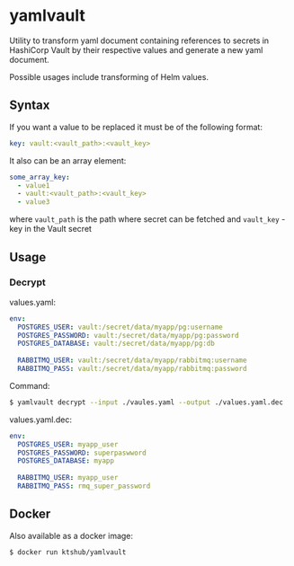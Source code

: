 # yamlvault

Utility to transform yaml document containing references to secrets in
HashiCorp Vault by their respective values and generate a new yaml document.

Possible usages include transforming of Helm values.

## Syntax

If you want a value to be replaced it must be of the following format:

```yaml
key: vault:<vault_path>:<vault_key>
```

It also can be an array element:
```yaml
some_array_key:
  - value1
  - vault:<vault_path>:<vault_key>
  - value3
```

where `vault_path` is the path where secret can be fetched and `vault_key` - 
key in the Vault secret 

## Usage

### Decrypt

values.yaml:
```yaml
env:
  POSTGRES_USER: vault:/secret/data/myapp/pg:username
  POSTGRES_PASSWORD: vault:/secret/data/myapp/pg:password
  POSTGRES_DATABASE: vault:/secret/data/myapp/pg:db
  
  RABBITMQ_USER: vault:/secret/data/myapp/rabbitmq:username
  RABBITMQ_PASS: vault:/secret/data/myapp/rabbitmq:password
```

Command:
```bash
$ yamlvault decrypt --input ./vaules.yaml --output ./values.yaml.dec  
```

values.yaml.dec:
```yaml
env:
  POSTGRES_USER: myapp_user
  POSTGRES_PASSWORD: superpaswword
  POSTGRES_DATABASE: myapp
  
  RABBITMQ_USER: myapp_user
  RABBITMQ_PASS: rmq_super_password
```

## Docker

Also available as a docker image:

```bash
$ docker run ktshub/yamlvault 
```
